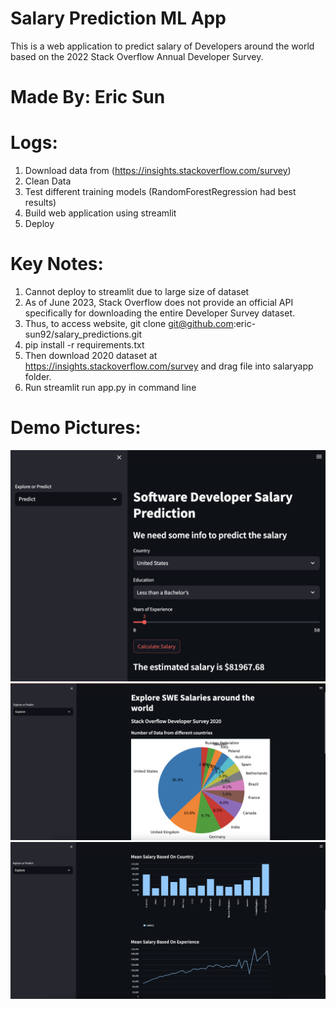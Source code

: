 # Salary Prediction ML App
This is a web application to predict salary of Developers around the world based on the 2022 Stack Overflow Annual Developer Survey.

# Made By: Eric Sun

# Logs: 
1. Download data from (https://insights.stackoverflow.com/survey)
2. Clean Data
3. Test different training models (RandomForestRegression had best results)
4. Build web application using streamlit
5. Deploy

# Key Notes:
1. Cannot deploy to streamlit due to large size of dataset
2. As of June 2023, Stack Overflow does not provide an official API specifically for downloading the entire Developer Survey dataset.
3. Thus, to access website, git clone git@github.com:eric-sun92/salary_predictions.git
4. pip install -r requirements.txt
5. Then download 2020 dataset at https://insights.stackoverflow.com/survey and drag file into salaryapp folder.
6. Run streamlit run app.py in command line

# Demo Pictures:

![Alt text](./1.png "Predictions Page")
![Alt text](./explore1.png "Explore Page 1")
![Alt text](./explore2.png "Explore Page 2")